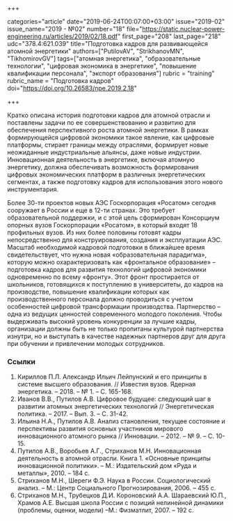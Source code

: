 +++

categories="article"
date="2019-06-24T00:07:00+03:00"
issue="2019-02"
issue_name="2019 - №02"
number="18"
file="https://static.nuclear-power-engineering.ru/articles/2019/02/18.pdf"
first_page="208"
last_page="218"
udc="378.4:621.039"
title="Подготовка кадров для развивающейся атомной энергетики"
authors=["PutilovAV", "StrikhanovMN", "TikhomirovGV"]
tags=["атомная энергетика", "образовательные технологии", "цифровая экономика в энергетике", "повышение квалификации персонала", "экспорт образования"]
rubric = "training"
rubric_name = "Подготовка кадров"
doi="https://doi.org/10.26583/npe.2019.2.18"

+++

Кратко описана история подготовки кадров для атомной отрасли и поставлены задачи по ее совершенствованию и развитию для обеспечения перспективного роста атомной энергетики. В рамках формирующейся цифровой экономики такое явление, как цифровые платформы, стирает границы между отраслями, формирует новые неожиданные индустриальные альянсы, даже новые индустрии. Инновационная деятельность в энергетике, включая атомную энергетику, должна обеспечивать возможность формирования цифровых экономических платформ в различных энергетических сегментах, а также подготовку кадров для использования этого нового инструментария.

Более 30-ти проектов новых АЭС Госкорпорация «Росатом» сегодня сооружает в России и еще в 12-ти странах. Это требует образовательной поддержки, и с этой цель сформирован Консорциум опорных вузов Госкорпорации «Росатом», в который входят 18 профильных вузов. Из них более половины готовят кадры непосредственно для конструирования, создания и эксплуатации АЭС. Масштаб необходимой кадровой подготовки в ближайшее время свидетельствует, что нужна новая «образовательная парадигма», которую можно охарактеризовать как «фронтальное образование» – подготовка кадров для развития технологий цифровой экономики одновременно по всему «фронту». Этот фронт простирается от школьников, готовящихся к поступлению в университеты, до кадров на производстве, повышение квалификации которых как производственного персонала должно проводиться с учетом особенностей цифровой трансформации производства. Партнерство – одна из ведущих ценностей современного молодого поколения. Чтобы выдерживать высокий уровень конкуренции за лучшие кадры, организации должны быть не только пропитаны культурой партнерства изнутри, но и выступать в качестве надежных партнеров друг для друга при обучении и привлечении молодых сотрудников.

### Ссылки

1. Кириллов П.Л. Александр Ильич Лейпунский и его принципы в системе высшего образования. // Известия вузов. Ядерная энергетика. – 2018. – № 1. – С. 165-168.
2. Иванов В.В., Путилов А.В. Цифровое будущее: следующий шаг в развитии атомных энергетических технологий // Энергетическая политика. – 2017. – Вып. 3. – С. 31-42.
3. Ильина Н.А., Путилов А.В. Анализ становления, текущее состояние и перспективы развития основных участников мирового инновационного атомного рынка // Инновации. – 2012. – № 9. – С. 10-15.
4. Путилов А.В., Воробьев А.Г., Стриханов М.Н. Инновационная деятельность в атомной отрасли. Книга 1. «Основные принципы инновационной политики». – М.: Издательский дом «Руда и металлы», 2010. – 184 с.
5. Стриханов М.Н., Шереги Ф.Э. Наука в России. Социологический анализ. – М.: Центр Социального Прогнозирования, 2006. – 455 с.
6. Стриханов М.Н., Трубецков Д.И. Короновский А.А. Шараевский Ю.П., Храмов А.Е. Высшая школа России с позиций нелинейной динамики (проблемы, оценки, модели) –М.: Физматлит, 2007. – 192 с.